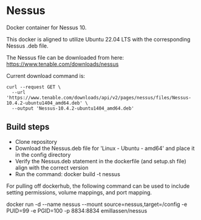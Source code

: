 # Nessus
Docker container for Nessus 10.

This docker is aligned to utilize Ubuntu 22.04 LTS with the corresponding Nessus .deb file. 

The Nessus file can be downloaded from here: https://www.tenable.com/downloads/nessus

Current download command is:

```
curl --request GET \
  --url 'https://www.tenable.com/downloads/api/v2/pages/nessus/files/Nessus-10.4.2-ubuntu1404_amd64.deb' \
  --output 'Nessus-10.4.2-ubuntu1404_amd64.deb'
```

## Build steps
- Clone repository
- Download the Nessus.deb file for 'Linux - Ubuntu - amd64' and place it in the config directory
- Verify the Nessus.deb statement in the dockerfile (and setup.sh file) align with the correct version
- Run the command: docker build -t nessus

For pulling off dockerhub, the following command can be used to include setting permissions, volume mappings, and port mapping.

docker run -d --name nessus --mount source=nessus,target=/config -e PUID=99 -e PGID=100 -p 8834:8834 emillassen/nessus
